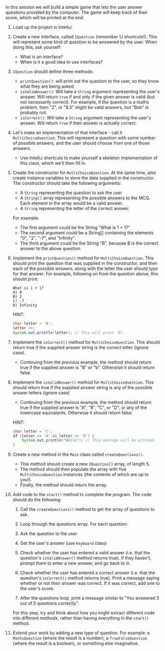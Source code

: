 In this session we will build a simple game that lets the user answer questions provided by the computer. The game will keep track of their score, which will be printed at the end.

1) Load up the project in IntelliJ.

2) Create a new interface, called `IQuestion` (remember IJ shortcuts!). This will represent some kind of question to be answered by the user. When doing this, ask yourself:
   - What is an interface?
   - When is it a good idea to use interfaces?
   
3) `IQuestion` should define three methods:
   - `printQuestion()`: will print out the question to the user, so they know what they are being asked.
   - `isValidAnswer()`: Will take a `String` argument representing the user's answer. Will return `true` if and only if the given answer is valid (but not necessarily correct). For example, if the question is a maths problem, then "2", or "8.5" might be valid answers, but "Bob" is probably not.
   - `isCorrect()`: Will take a `String` argument representing the user's answer. Will return `true` if their answer is actually correct.

4) Let's make an implementation of that interface - call it `MultiChoiceQuestion`. This will represent a question with some number of possible answers, and the user should choose from one of those answers.
   - Use IntelliJ shortcuts to make yourself a skeleton implementation of this class, which we'll then fill in.

5) Create the constructor for `MultiChoiceQuestion`. At the same time, also create instance variables to store the data supplied in the constructor. The constructor should take the following arguments:
   - A `String` representing the question to ask the user
   - A `String[]` array representing the possible answers to the MCQ. Each element in the array would be a valid answer.
   - A `String` representing the letter of the correct answer.
   
   For example:
   - The first argument could be the String "What is 1 + 1?"
   - The second argument could be a String[] containing the elements "0", "2", "-7", and "Infinity".
   - The third argument could be the String "B", because B is the correct answer to the above question.
			  
6) Implement the `printQuestion()` method for `MultiChoiceQuestion`. This should print the question that was supplied in the constructor, and then each of the possible answers, along with the letter the user should type for that answer. For example, following on from the question above, this should print:

    ```text
    What is 1 + 1?
    A) 0
    B) 2
    C) -7
    D) Infinity
    ```
    
    HINT:
    ```java
    char letter = 'A';
    letter ++;
    System.out.println(letter); // This will print "B".
    ```

7) Implement the `isCorrect()` method for `MultiChoiceQuestion`. This should return true if the supplied answer string is the correct letter (ignore case).
   - Continuing from the previous example, the method should return true if the supplied answer is "B" or "b". Otherwise it should return false.

8) Implement the `isValidAnswer()` method for `MultiChoiceQuestion`. This should return true if the supplied answer string is any of the possible answer letters (ignore case)
   - Continuing from the previous example, the method should return true if the supplied answer is "A", "B", "C", or "D", or any of the lowercase equivalents. Otherwise it should return false.

    HINT:
    ```java
    char letter = 'C';
    if (letter >= 'A' && letter <= 'D') {
        System.out.println("Hello"); // This message will be printed.
    }
    ```

9) Create a new method in the `Main` class called `createQuestions()`.
    - This method should create a new `IQuestion[]` array, of length 5.
    - The method should then populate the array with five `MultiChoiceQuestion` instances (the contents of which are up to you!).
    - Finally, the method should return the array.

10) Add code to the `start()` method to complete the program. The code should do the following:
    1. Call the `createQuestions()` method to get the array of questions to ask.
    
    2. Loop through the questions array. For each question:
    
    3. Ask the question to the user
    
    4. Get the user's answer (use `Keyboard` class)
    
    5. Check whether the user has entered a valid answer (i.e. that the question's `isValidAnswer()` method returns true). If they haven't, prompt them to enter a new answer, and go back to iii.
    
    6. Check whether the user has entered a correct answer (i.e. that the question's `isCorrect()` method returns true). Print a message saying whether or not their answer was correct. If it was correct, add one to the user's score.
    
    7. After the questions loop, print a message similar to "You answered 3 out of 5 questions correctly".

    For this step, try and think about how you might extract different code into different *methods*, rather than having everything in the `start()` method.

11) Extend your work by adding a new type of question. For example: a `MathsQuestion` (where the result is a number), a `TrueFalseQuestion` (where the result is a boolean), or something else imaginative.
